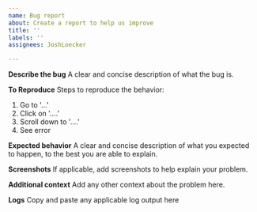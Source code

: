 ```yaml
---
name: Bug report
about: Create a report to help us improve
title: ''
labels: ''
assignees: JoshLoecker

---
```


**Describe the bug**
A clear and concise description of what the bug is.

**To Reproduce**
Steps to reproduce the behavior:
1. Go to '...'
2. Click on '....'
3. Scroll down to '....'
4. See error

**Expected behavior**
A clear and concise description of what you expected to happen, to the best you are able to explain.

**Screenshots**
If applicable, add screenshots to help explain your problem.

**Additional context**
Add any other context about the problem here.

**Logs** 
Copy and paste any applicable log output here
